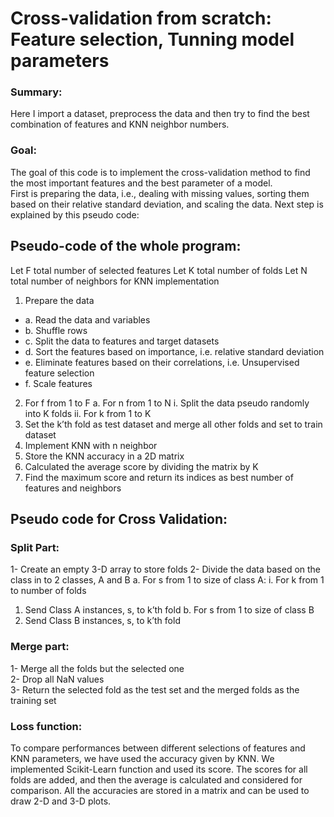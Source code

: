 # Cross-validation from scratch: Feature selection, Tunning model parameters

### Summary:
Here I import a dataset, preprocess the data and then try to find the best combination of features and KNN neighbor numbers.
### Goal:
The goal of this code is to implement the cross-validation method to find the most important features and the best parameter of a model.  
First is preparing the data, i.e., dealing with missing values,  sorting them based on their relative standard deviation,  and scaling the data. Next step is explained by this pseudo code:

## Pseudo-code of the whole program:
Let F total number of selected features
Let K total number of folds
Let N total number of neighbors for KNN implementation
1.    Prepare the data
  - a.    Read the data and variables
  - b.    Shuffle rows
  - c.    Split the data to features and target datasets
  - d.    Sort the features based on importance, i.e. relative standard deviation
  - e.    Eliminate features based on their correlations, i.e. Unsupervised feature selection
  - f.    Scale features
2.    For f from 1 to F
  a.    For n from 1 to N
    i.    Split the data pseudo randomly into K folds
    ii.    For k from 1 to K
1.    Set the k’th fold as test dataset and merge all other folds and set to train dataset
2.    Implement KNN with n neighbor
3.    Store the KNN accuracy in a 2D matrix
3.    Calculated the average score by dividing the matrix by K
4.    Find the maximum score and return its indices as best number of features and neighbors

## Pseudo code for Cross Validation:
### Split Part:
1-    Create an empty 3-D array to store folds
2-    Divide the data based on the class in to 2 classes, A and B
a.    For s from 1 to size of class A:
i.    For k from 1 to number of folds
1.    Send Class A instances, s,  to k’th fold
b.    For s from 1  to size of class B 
1.    Send Class B instances, s,  to k’th fold

### Merge part:
1-    Merge all the folds but the selected one  
2-    Drop all NaN values  
3-    Return the selected fold as the test set and the merged folds as the training set  
### Loss function:
To compare performances between different selections of features and KNN parameters, we have used the accuracy given by KNN. We implemented Scikit-Learn function and used its score. The scores for all folds are added, and then the average is calculated and considered for comparison. All the accuracies are stored in a matrix and can be used to draw 2-D and 3-D plots.







